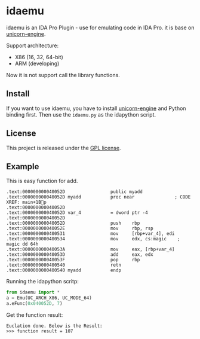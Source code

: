 idaemu
==============

idaemu is an IDA Pro Plugin - use for emulating code in IDA Pro. it is base on [unicorn-engine](http://www.unicorn-engine.org).  

Support architecture:
- X86 (16, 32, 64-bit) 
- ARM (developing)

Now it is not support call the library functions.

Install
-------

If you want to use idaemu, you have to install [unicorn-engine](http://www.unicorn-engine.org) and Python binding first. Then use the `idaemu.py` as the idapython script.  


License
-------

This project is released under the [GPL license](COPYING).


Example
-------

This is easy function for add. 
```
.text:000000000040052D                 public myadd
.text:000000000040052D myadd           proc near               ; CODE XREF: main+1Bp
.text:000000000040052D
.text:000000000040052D var_4           = dword ptr -4
.text:000000000040052D
.text:000000000040052D                 push    rbp
.text:000000000040052E                 mov     rbp, rsp
.text:0000000000400531                 mov     [rbp+var_4], edi
.text:0000000000400534                 mov     edx, cs:magic	; magic dd 64h 
.text:000000000040053A                 mov     eax, [rbp+var_4]
.text:000000000040053D                 add     eax, edx
.text:000000000040053F                 pop     rbp
.text:0000000000400540                 retn
.text:0000000000400540 myadd           endp
```

Running the idapython scritp:
``` python
from idaemu import *
a = Emu(UC_ARCH_X86, UC_MODE_64)
a.eFunc(0x040052D, 7)
```

Get the function result:
```
Euclation done. Below is the Result:
>>> function result = 107
```
